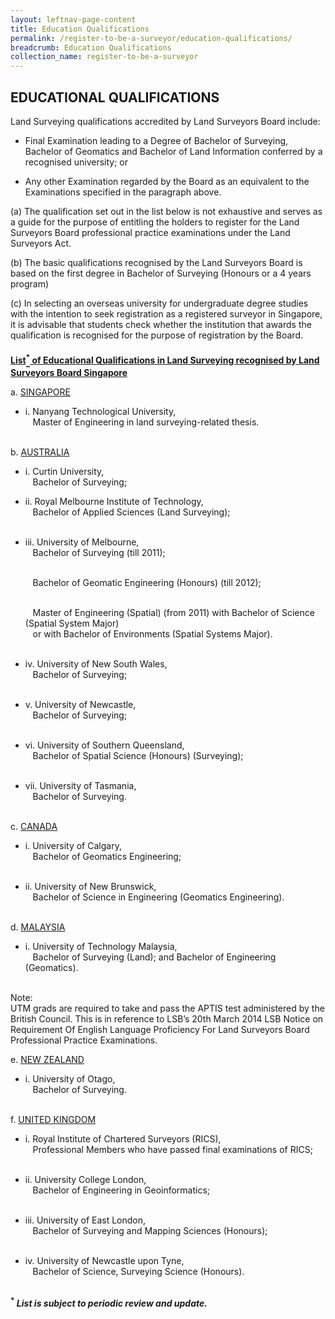 ```yaml
---
layout: leftnav-page-content
title: Education Qualifications
permalink: /register-to-be-a-surveyor/education-qualifications/
breadcrumb: Education Qualifications
collection_name: register-to-be-a-surveyor
---
```


EDUCATIONAL QUALIFICATIONS
---
<style>
u b sup{
    border-bottom:solid 2px #484848;
    display:inline-block;
    line-height:27px;
}
</style>

Land Surveying qualifications accredited by Land Surveyors Board include:

* Final Examination leading to a Degree of Bachelor of Surveying, Bachelor of Geomatics and Bachelor of Land Information conferred by a recognised university; or

* Any other Examination regarded by the Board as an equivalent to the Examinations specified in the paragraph above.

(a) The qualification set out in the list below is not exhaustive and serves as a guide for the purpose of entitling the holders to register for the Land Surveyors Board professional practice examinations under the Land Surveyors Act.

(b) The basic qualifications recognised by the Land Surveyors Board is based on the first degree in Bachelor of Surveying (Honours or a 4 years program)

(c) In selecting an overseas university for undergraduate degree studies with the intention to seek registration as a registered surveyor in Singapore, it is advisable that students check whether the institution that awards the qualification is recognised for the purpose of registration by the Board.

<u><b>List<sup>*</sup> of Educational Qualifications in Land Surveying recognised by Land Surveyors Board Singapore</b></u>

a. <u>SINGAPORE</u>
   * i. Nanyang Technological University,<br>
        &nbsp;&nbsp; Master of Engineering in land surveying-related thesis.<br><br>
                
b. <u>AUSTRALIA</u>
   * i. Curtin University,<br>
       &nbsp;&nbsp; Bachelor of Surveying;<br>

   * ii. Royal Melbourne Institute of Technology,<br>
       &nbsp;&nbsp; Bachelor of Applied Sciences (Land Surveying);<br><br>

   * iii. University of Melbourne,<br>
       &nbsp;&nbsp; Bachelor of Surveying (till 2011);<br><br>
       
       &nbsp;&nbsp; Bachelor of Geomatic Engineering (Honours) (till 2012);<br><br>
       
       &nbsp;&nbsp; Master of Engineering (Spatial) (from 2011) with Bachelor of Science (Spatial System Major)<br>
       &nbsp;&nbsp; or with Bachelor of Environments (Spatial Systems Major).<br><br>
       
   * iv. University of New South Wales,<br>
       &nbsp;&nbsp; Bachelor of Surveying;<br><br>
       
   * v. University of Newcastle,<br>
       &nbsp;&nbsp; Bachelor of Surveying;<br><br>
       
   * vi. University of Southern Queensland,<br>
       &nbsp;&nbsp; Bachelor of Spatial Science (Honours) (Surveying);<br><br>
       
   * vii. University of Tasmania,<br>
       &nbsp;&nbsp; Bachelor of Surveying.<br><br>
       
c. <u>CANADA</u>
   * i. University of Calgary,<br>
       &nbsp;&nbsp; Bachelor of Geomatics Engineering;<br><br>
       
   * ii. University of New Brunswick,<br>
       &nbsp;&nbsp; Bachelor of Science in Engineering (Geomatics Engineering).<br><br>
       
d. <u>MALAYSIA</u>
   * i. University of Technology Malaysia,<br>
       &nbsp;&nbsp; Bachelor of Surveying (Land); and Bachelor of Engineering (Geomatics).<br><br>
       
Note:<br>
UTM grads are required to take and pass the APTIS test administered by the British Council. This is in reference to LSB’s 20th March 2014 LSB Notice on Requirement Of English Language Proficiency For Land Surveyors Board Professional Practice Examinations.

e. <u>NEW ZEALAND</u>
   * i. University of Otago,<br>
       &nbsp;&nbsp; Bachelor of Surveying.<br><br>
       
f. <u>UNITED KINGDOM</u>
   * i. Royal Institute of Chartered Surveyors (RICS),<br>
       &nbsp;&nbsp; Professional Members who have passed final examinations of RICS;<br><br>
       
   * ii. University College London,<br>
        &nbsp;&nbsp; Bachelor of Engineering in Geoinformatics;<br><br>
        
   * iii. University of East London,<br>
        &nbsp;&nbsp; Bachelor of Surveying and Mapping Sciences (Honours);<br><br>
        
   * iv. University of Newcastle upon Tyne,<br>
        &nbsp;&nbsp; Bachelor of Science, Surveying Science (Honours).<br><br>
        
<b><sup>*</sup> <i>List is subject to periodic review and update.</i></b>
